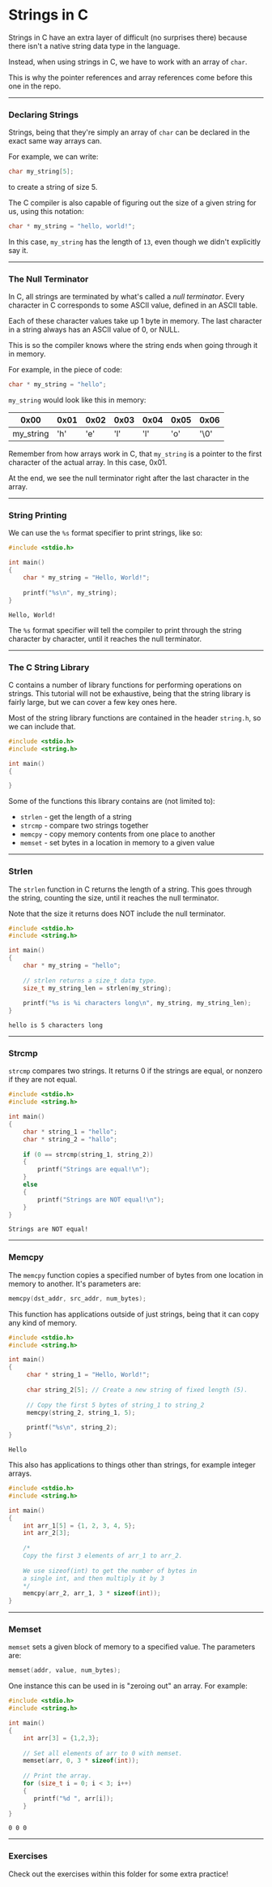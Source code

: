 # Strings in C

Strings in C have an extra layer of difficult (no surprises there) because there isn't a native string data type in the language.

Instead, when using strings in C, we have to work with an array of ```char```.

This is why the pointer references and array references come before this one in the repo.

---

### Declaring Strings

Strings, being that they're simply an array of ```char``` can be declared in the exact same way arrays can.

For example, we can write:

```C
char my_string[5];
```

to create a string of size 5.

The C compiler is also capable of figuring out the size of a given string for us, using this notation:

```C
char * my_string = "hello, world!";
```

In this case, ```my_string``` has the length of ```13```, even though we didn't explicitly say it.

---

### The Null Terminator

In C, all strings are terminated by what's called a _null terminator_. Every character in C corresponds to some ASCII value, defined in an ASCII table.

Each of these character values take up 1 byte in memory. The last character in a string always has an ASCII value of 0, or NULL.

This is so the compiler knows where the string ends when going through it in memory.

For example, in the piece of code:

```C
char * my_string = "hello";
```

```my_string``` would look like this in memory:

| 0x00 | 0x01 | 0x02 | 0x03 | 0x04 | 0x05 | 0x06 |
| ---- | ---- | ---- | ---- | ---- | ---- | ---- |
| my_string | 'h' | 'e' | 'l' | 'l' | 'o' | '\0' |

Remember from how arrays work in C, that ```my_string``` is a pointer to the first character of the actual array. In this case, 0x01.

At the end, we see the null terminator right after the last character in the array.

---

### String Printing

We can use the ```%s``` format specifier to print strings, like so:

```C
#include <stdio.h>

int main()
{
    char * my_string = "Hello, World!";
    
    printf("%s\n", my_string);
}
```
```
Hello, World!
```

The ```%s``` format specifier will tell the compiler to print through the string character by character, until it reaches the null terminator.

---

### The C String Library

C contains a number of library functions for performing operations on strings. This tutorial will not be exhaustive, being that the string library is fairly large, but we can cover a few key ones here.

Most of the string library functions are contained in the header ```string.h```, so we can include that.

```C
#include <stdio.h>
#include <string.h>

int main()
{

}
```

Some of the functions this library contains are (not limited to):

- ```strlen``` - get the length of a string
- ```strcmp``` - compare two strings together
- ```memcpy``` - copy memory contents from one place to another
- ```memset``` - set bytes in a location in memory to a given value

---

### Strlen

The ```strlen``` function in C returns the length of a string. This goes through the string, counting the size, until it reaches the null terminator.

Note that the size it returns does NOT include the null terminator.

```C
#include <stdio.h>
#include <string.h>

int main()
{
    char * my_string = "hello";
    
    // strlen returns a size_t data type.
    size_t my_string_len = strlen(my_string);
    
    printf("%s is %i characters long\n", my_string, my_string_len);
}
```
```
hello is 5 characters long
```

---

### Strcmp

```strcmp``` compares two strings. It returns 0 if the strings are equal, or nonzero if they are not equal.

```C
#include <stdio.h>
#include <string.h>

int main()
{
    char * string_1 = "hello";
    char * string_2 = "hallo";
    
    if (0 == strcmp(string_1, string_2))
    {
        printf("Strings are equal!\n");
    }
    else
    {
        printf("Strings are NOT equal!\n");
    }
}
```
```
Strings are NOT equal!
```

---

### Memcpy

The ```memcpy``` function copies a specified number of bytes from one location in memory to another. It's parameters are:

```C
memcpy(dst_addr, src_addr, num_bytes);
```

This function has applications outside of just strings, being that it can copy any kind of memory.

```C
#include <stdio.h>
#include <string.h>

int main()
{
     char * string_1 = "Hello, World!";
     
     char string_2[5]; // Create a new string of fixed length (5).
     
     // Copy the first 5 bytes of string_1 to string_2
     memcpy(string_2, string_1, 5);
     
     printf("%s\n", string_2);
}
```
```
Hello
```

This also has applications to things other than strings, for example integer arrays.
```C
#include <stdio.h>
#include <string.h>

int main()
{
    int arr_1[5] = {1, 2, 3, 4, 5};
    int arr_2[3];
    
    /*
    Copy the first 3 elements of arr_1 to arr_2.
    
    We use sizeof(int) to get the number of bytes in
    a single int, and then multiply it by 3
    */
    memcpy(arr_2, arr_1, 3 * sizeof(int));
}
```

---

### Memset

```memset``` sets a given block of memory to a specified value. The parameters are:

```C
memset(addr, value, num_bytes);
```

One instance this can be used in is "zeroing out" an array. For example:

```C
#include <stdio.h>
#include <string.h>

int main()
{
    int arr[3] = {1,2,3};
    
    // Set all elements of arr to 0 with memset.
    memset(arr, 0, 3 * sizeof(int));
    
    // Print the array.
    for (size_t i = 0; i < 3; i++)
    {
       printf("%d ", arr[i]);
    }
}
```
```
0 0 0
```

---

### Exercises

Check out the exercises within this folder for some extra practice!
